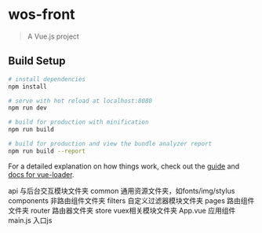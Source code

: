 # wos-front

> A Vue.js project

## Build Setup

``` bash
# install dependencies
npm install

# serve with hot reload at localhost:8080
npm run dev

# build for production with minification
npm run build

# build for production and view the bundle analyzer report
npm run build --report
```

For a detailed explanation on how things work, check out the [guide](http://vuejs-templates.github.io/webpack/) and [docs for vue-loader](http://vuejs.github.io/vue-loader).

api 与后台交互模块文件夹
common 通用资源文件夹，如fonts/img/stylus
components 非路由组件文件夹
filters 自定义过滤器模块文件夹
pages 路由组件文件夹
router 路由器文件夹
store vuex相关模块文件夹
    App.vue 应用组件
    main.js 入口js